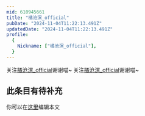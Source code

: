 ```yaml
---
mid: 610945661
title: "橘沧溟_official"
pubDate: "2024-11-04T11:22:13.491Z"
updatedDate: "2024-11-04T11:22:13.491Z"
profile:
  {
    Nickname: ["橘沧溟_official"],
  }
---
```


关注[橘沧溟_official](https://space.bilibili.com/610945661)谢谢喵~ 关注[橘沧溟_official](https://space.bilibili.com/610945661)谢谢喵~

## 此条目有待补充
你可以在[这里](https://github.com/Yuhanawa/VTuber.ICU-Content/edit/master/v/橘沧溟_official/index.md)编辑本文
